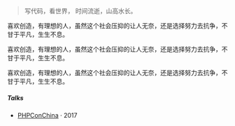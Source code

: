 > 写代码，看世界，
> 时间流逝，山高水长。

喜欢创造，有理想的人，虽然这个社会压抑的让人无奈，还是选择努力去抗争，不甘于平凡，生生不息。

喜欢创造，有理想的人，虽然这个社会压抑的让人无奈，还是选择努力去抗争，不甘于平凡，生生不息。

喜欢创造，有理想的人，虽然这个社会压抑的让人无奈，还是选择努力去抗争，不甘于平凡，生生不息。



##### Talks

- [PHPConChina](https://github.com/ykwang110521/PHPConChina) · 2017

